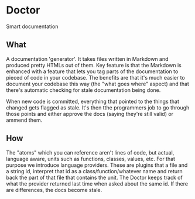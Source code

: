 # Doctor
Smart documentation

What
----
A documentation 'generator'. It takes files written in Markdown and produced pretty HTMLs out of them.
Key feature is that the Markdown is enhanced with a feature that lets you tag parts of the documentation to pieced of
code in your codebase.
The benefits are that it's much easier to document your codebase this way (the "what goes where" aspect) and that
there's automatic checking for stale documentation being done.

When new code is committed, everything that pointed to the things that changed gets flagged as stale. It's then tthe programmers
job to go through those points and either approve the docs (saying they're still valid) or ammend them.

How
---
The "atoms" which you can reference aren't lines of code, but actual, language aware, units such as functions, classes, values, etc.
For that purpose we introduce language providers. These are plugins that a file and a string id, interpret that id
as a class/function/whatever name and return back the part of that file that contains the unit.
The Doctor keeps track of what the provider returned last time when asked about the same id. If there are differences, the docs
become stale.
